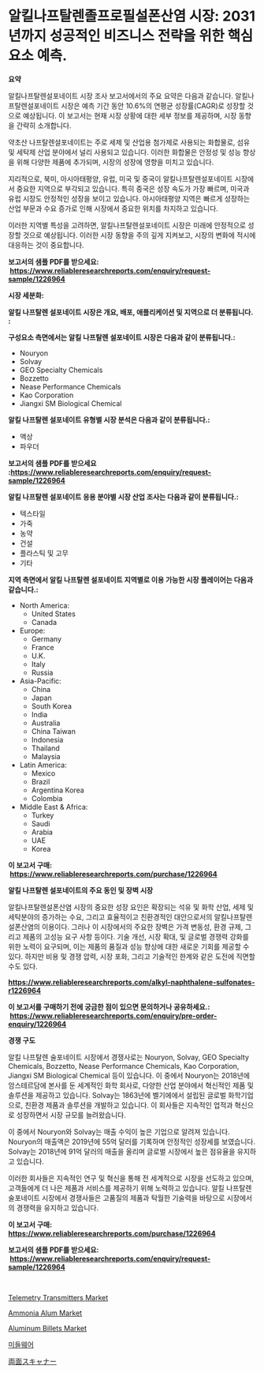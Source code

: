 <p><h1>알킬나프탈렌졸프로필설폰산염 시장: 2031년까지 성공적인 비즈니스 전략을 위한 핵심 요소 예측.</h1></p><p><strong>요약</strong></p>
<p><p>알킬나프탈렌설포네이트 시장 조사 보고서에서의 주요 요약은 다음과 같습니다. 알킬나프탈렌설포네이트 시장은 예측 기간 동안 10.6%의 연평균 성장률(CAGR)로 성장할 것으로 예상됩니다. 이 보고서는 현재 시장 상황에 대한 세부 정보를 제공하며, 시장 동향을 간략히 소개합니다.</p><p>약초산 나프탈렌설포네이트는 주로 세제 및 산업용 첨가제로 사용되는 화합물로, 섬유 및 세탁제 산업 분야에서 널리 사용되고 있습니다. 이러한 화합물은 안정성 및 성능 향상을 위해 다양한 제품에 추가되며, 시장의 성장에 영향을 미치고 있습니다.</p><p>지리적으로, 북미, 아시아태평양, 유럽, 미국 및 중국이 알킬나프탈렌설포네이트 시장에서 중요한 지역으로 부각되고 있습니다. 특히 중국은 성장 속도가 가장 빠르며, 미국과 유럽 시장도 안정적인 성장을 보이고 있습니다. 아시아태평양 지역은 빠르게 성장하는 산업 부문과 수요 증가로 인해 시장에서 중요한 위치를 차지하고 있습니다.</p><p>이러한 지역별 특성을 고려하면, 알킬나프탈렌설포네이트 시장은 미래에 안정적으로 성장할 것으로 예상됩니다. 이러한 시장 동향을 주의 깊게 지켜보고, 시장의 변화에 적시에 대응하는 것이 중요합니다.</p></p>
<p><strong>보고서의 샘플 PDF를 받으세요: &nbsp;<a href="https://www.reliableresearchreports.com/enquiry/request-sample/1226964">https://www.reliableresearchreports.com/enquiry/request-sample/1226964</a></strong></p>
<p><strong>시장 세분화:</strong></p>
<p><strong> 알킬 나프탈렌 설포네이트 시장은 개요, 배포, 애플리케이션 및 지역으로 더 분류됩니다. :</strong></p>
<p><strong>구성요소 측면에서는 알킬 나프탈렌 설포네이트 시장은 다음과 같이 분류됩니다.:</strong></p>
<p><ul><li>Nouryon</li><li>Solvay</li><li>GEO Specialty Chemicals</li><li>Bozzetto</li><li>Nease Performance Chemicals</li><li>Kao Corporation</li><li>Jiangxi SM Biological Chemical</li></ul></p>
<p><strong> 알킬 나프탈렌 설포네이트 유형별 시장 분석은 다음과 같이 분류됩니다.:</strong></p>
<p><ul><li>액상</li><li>파우더</li></ul></p>
<p><strong>보고서의 샘플 PDF를 받으세요 :<a href="https://www.reliableresearchreports.com/enquiry/request-sample/1226964">https://www.reliableresearchreports.com/enquiry/request-sample/1226964</a></strong></p>
<p><strong> 알킬 나프탈렌 설포네이트 응용 분야별 시장 산업 조사는 다음과 같이 분류됩니다.:</strong></p>
<p><ul><li>텍스타일</li><li>가죽</li><li>농약</li><li>건설</li><li>플라스틱 및 고무</li><li>기타</li></ul></p>
<p><strong>지역 측면에서 알킬 나프탈렌 설포네이트 지역별로 이용 가능한 시장 플레이어는 다음과 같습니다.:</strong></p>
<p><ul>
    <li>
        North America:
        <ul>
            <li>United States</li>
            <li>Canada</li>
        </ul>
    </li>
    <li>
        Europe:
        <ul>
            <li>Germany</li>
            <li>France</li>
            <li>U.K.</li>
            <li>Italy</li>
            <li>Russia</li>
        </ul>
    </li>
    <li>
        Asia-Pacific:
        <ul>
            <li>China</li>
            <li>Japan</li>
            <li>South Korea</li>
            <li>India</li>
            <li>Australia</li>
            <li>China Taiwan</li>
            <li>Indonesia</li>
            <li>Thailand</li>
            <li>Malaysia</li>
        </ul>
    </li>
    <li>
        Latin America:
        <ul>
            <li>Mexico</li>
            <li>Brazil</li>
            <li>Argentina Korea</li>
            <li>Colombia</li>
        </ul>
    </li>
    <li>
        Middle East & Africa:
        <ul>
            <li>Turkey</li>
            <li>Saudi</li>
            <li>Arabia</li>
            <li>UAE</li>
            <li>Korea</li>
        </ul>
    </li>
    </ul></p>
<p><strong>이 보고서 구매: &nbsp;<a href="https://www.reliableresearchreports.com/purchase/1226964">https://www.reliableresearchreports.com/purchase/1226964</a></strong></p>
<p><strong>알킬 나프탈렌 설포네이트의 주요 동인 및 장벽 시장</strong></p>
<p><p>알킬나프탈렌설폰산염 시장의 중요한 성장 요인은 확장되는 석유 및 화학 산업, 세제 및 세탁분야의 증가하는 수요, 그리고 효율적이고 친환경적인 대안으로서의 알킬나프탈렌설폰산염의 이용이다. 그러나 이 시장에서의 주요한 장벽은 가격 변동성, 환경 규제, 그리고 제품의 고성능 요구 사항 등이다. 기술 개선, 시장 확대, 및 글로벌 경쟁력 강화를 위한 노력이 요구되며, 이는 제품의 품질과 성능 향상에 대한 새로운 기회를 제공할 수 있다. 하지만 비용 및 경쟁 압력, 시장 포화, 그리고 기술적인 한계와 같은 도전에 직면할 수도 있다.</p></p>
<p><strong><a href="https://www.reliableresearchreports.com/alkyl-naphthalene-sulfonates-r1226964">https://www.reliableresearchreports.com/alkyl-naphthalene-sulfonates-r1226964</a></strong></p>
<p><strong>이 보고서를 구매하기 전에 궁금한 점이 있으면 문의하거나 공유하세요.: &nbsp;<a href="https://www.reliableresearchreports.com/enquiry/pre-order-enquiry/1226964">https://www.reliableresearchreports.com/enquiry/pre-order-enquiry/1226964</a></strong></p>
<p><strong>경쟁 구도</strong></p>
<p><p>알킬 나프탈렌 술포네이트 시장에서 경쟁사로는 Nouryon, Solvay, GEO Specialty Chemicals, Bozzetto, Nease Performance Chemicals, Kao Corporation, Jiangxi SM Biological Chemical 등이 있습니다. 이 중에서 Nouryon는 2018년에 암스테르담에 본사를 둔 세계적인 화학 회사로, 다양한 산업 분야에서 혁신적인 제품 및 솔루션을 제공하고 있습니다. Solvay는 1863년에 벨기에에서 설립된 글로벌 화학기업으로, 친환경 제품과 솔루션을 개발하고 있습니다. 이 회사들은 지속적인 업적과 혁신으로 성장하면서 시장 규모를 늘려왔습니다.</p><p>이 중에서 Nouryon와 Solvay는 매출 수익이 높은 기업으로 알려져 있습니다. Nouryon의 매출액은 2019년에 55억 달러를 기록하며 안정적인 성장세를 보였습니다. Solvay는 2018년에 91억 달러의 매출을 올리며 글로벌 시장에서 높은 점유율을 유지하고 있습니다.</p><p>이러한 회사들은 지속적인 연구 및 혁신을 통해 전 세계적으로 시장을 선도하고 있으며, 고객들에게 더 나은 제품과 서비스를 제공하기 위해 노력하고 있습니다. 알킬 나프탈렌 술포네이트 시장에서 경쟁사들은 고품질의 제품과 탁월한 기술력을 바탕으로 시장에서의 경쟁력을 유지하고 있습니다.</p></p>
<p><strong>이 보고서 구매: &nbsp; <a href="https://www.reliableresearchreports.com/purchase/1226964">https://www.reliableresearchreports.com/purchase/1226964</a></strong></p>
<p><strong>보고서의 샘플 PDF를 받으세요: &nbsp;<a href="https://www.reliableresearchreports.com/enquiry/request-sample/1226964">https://www.reliableresearchreports.com/enquiry/request-sample/1226964</a></strong><strong></strong></p>
<p>&nbsp;</p>
<p><p><a href="https://github.com/mabutironaldo/Market-Research-Report-List-4/blob/main/telemetry-transmitters-market.md">Telemetry Transmitters Market</a></p><p><a href="https://issuu.com/reportprime-2/docs/ammonia-alum-market-size-2030.pptx">Ammonia Alum Market</a></p><p><a href="https://issuu.com/reportprime-2/docs/aluminum-billets-market-size-2030.pptx">Aluminum Billets Market</a></p><p><a href="https://medium.com/@danykakilback/%EB%AF%B8%EB%93%A4%EC%9B%A8%EC%96%B4-%EC%8B%9C%EC%9E%A5-2031%EB%85%84%EA%B9%8C%EC%A7%80%EC%9D%98-%ED%8A%B8%EB%A0%8C%EB%93%9C-%EC%98%88%EC%B8%A1-%EB%B0%8F-%EA%B2%BD%EC%9F%81-%EB%B6%84%EC%84%9D-34c4f711e622">미들웨어</a></p><p><a href="https://medium.com/@dylancoleman70/%E3%83%87%E3%83%A5%E3%83%97%E3%83%AC%E3%83%83%E3%82%AF%E3%82%B9%E3%82%B9%E3%82%AD%E3%83%A3%E3%83%8A%E3%83%BC%E5%B8%82%E5%A0%B4%E8%AA%BF%E6%9F%BB%E3%83%AC%E3%83%9D%E3%83%BC%E3%83%88-%E3%81%9D%E3%81%AE%E6%AD%B4%E5%8F%B2%E3%81%A82024%E5%B9%B4%E3%81%8B%E3%82%892031%E5%B9%B4%E3%81%BE%E3%81%A7%E3%81%AE%E4%BA%88%E6%B8%AC-ab4e3797b6c9">両面スキャナー</a></p></p>